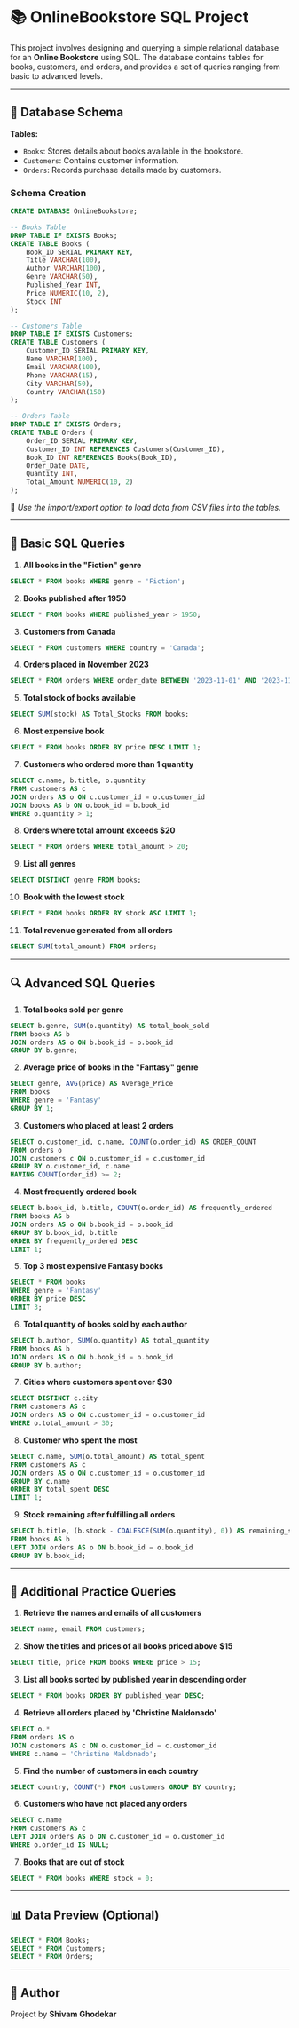 # 📚 OnlineBookstore SQL Project

This project involves designing and querying a simple relational database for an **Online Bookstore** using SQL. The database contains tables for books, customers, and orders, and provides a set of queries ranging from basic to advanced levels.

---

## 🏧 Database Schema

**Tables:**

* `Books`: Stores details about books available in the bookstore.
* `Customers`: Contains customer information.
* `Orders`: Records purchase details made by customers.

### Schema Creation

```sql
CREATE DATABASE OnlineBookstore;

-- Books Table
DROP TABLE IF EXISTS Books;
CREATE TABLE Books (
    Book_ID SERIAL PRIMARY KEY,
    Title VARCHAR(100),
    Author VARCHAR(100),
    Genre VARCHAR(50),
    Published_Year INT,
    Price NUMERIC(10, 2),
    Stock INT
);

-- Customers Table
DROP TABLE IF EXISTS Customers;
CREATE TABLE Customers (
    Customer_ID SERIAL PRIMARY KEY,
    Name VARCHAR(100),
    Email VARCHAR(100),
    Phone VARCHAR(15),
    City VARCHAR(50),
    Country VARCHAR(150)
);

-- Orders Table
DROP TABLE IF EXISTS Orders;
CREATE TABLE Orders (
    Order_ID SERIAL PRIMARY KEY,
    Customer_ID INT REFERENCES Customers(Customer_ID),
    Book_ID INT REFERENCES Books(Book_ID),
    Order_Date DATE,
    Quantity INT,
    Total_Amount NUMERIC(10, 2)
);
```

📌 *Use the import/export option to load data from CSV files into the tables.*

---

## 📘 Basic SQL Queries

1. **All books in the "Fiction" genre**

```sql
SELECT * FROM books WHERE genre = 'Fiction';
```

2. **Books published after 1950**

```sql
SELECT * FROM books WHERE published_year > 1950;
```

3. **Customers from Canada**

```sql
SELECT * FROM customers WHERE country = 'Canada';
```

4. **Orders placed in November 2023**

```sql
SELECT * FROM orders WHERE order_date BETWEEN '2023-11-01' AND '2023-11-30';
```

5. **Total stock of books available**

```sql
SELECT SUM(stock) AS Total_Stocks FROM books;
```

6. **Most expensive book**

```sql
SELECT * FROM books ORDER BY price DESC LIMIT 1;
```

7. **Customers who ordered more than 1 quantity**

```sql
SELECT c.name, b.title, o.quantity
FROM customers AS c
JOIN orders AS o ON c.customer_id = o.customer_id
JOIN books AS b ON o.book_id = b.book_id
WHERE o.quantity > 1;
```

8. **Orders where total amount exceeds \$20**

```sql
SELECT * FROM orders WHERE total_amount > 20;
```

9. **List all genres**

```sql
SELECT DISTINCT genre FROM books;
```

10. **Book with the lowest stock**

```sql
SELECT * FROM books ORDER BY stock ASC LIMIT 1;
```

11. **Total revenue generated from all orders**

```sql
SELECT SUM(total_amount) FROM orders;
```

---

## 🔍 Advanced SQL Queries

1. **Total books sold per genre**

```sql
SELECT b.genre, SUM(o.quantity) AS total_book_sold
FROM books AS b
JOIN orders AS o ON b.book_id = o.book_id
GROUP BY b.genre;
```

2. **Average price of books in the "Fantasy" genre**

```sql
SELECT genre, AVG(price) AS Average_Price
FROM books
WHERE genre = 'Fantasy'
GROUP BY 1;
```

3. **Customers who placed at least 2 orders**

```sql
SELECT o.customer_id, c.name, COUNT(o.order_id) AS ORDER_COUNT
FROM orders o
JOIN customers c ON o.customer_id = c.customer_id
GROUP BY o.customer_id, c.name
HAVING COUNT(order_id) >= 2;
```

4. **Most frequently ordered book**

```sql
SELECT b.book_id, b.title, COUNT(o.order_id) AS frequently_ordered
FROM books AS b
JOIN orders AS o ON b.book_id = o.book_id
GROUP BY b.book_id, b.title
ORDER BY frequently_ordered DESC
LIMIT 1;
```

5. **Top 3 most expensive Fantasy books**

```sql
SELECT * FROM books
WHERE genre = 'Fantasy'
ORDER BY price DESC
LIMIT 3;
```

6. **Total quantity of books sold by each author**

```sql
SELECT b.author, SUM(o.quantity) AS total_quantity
FROM books AS b
JOIN orders AS o ON b.book_id = o.book_id
GROUP BY b.author;
```

7. **Cities where customers spent over \$30**

```sql
SELECT DISTINCT c.city
FROM customers AS c
JOIN orders AS o ON c.customer_id = o.customer_id
WHERE o.total_amount > 30;
```

8. **Customer who spent the most**

```sql
SELECT c.name, SUM(o.total_amount) AS total_spent
FROM customers AS c
JOIN orders AS o ON c.customer_id = o.customer_id
GROUP BY c.name
ORDER BY total_spent DESC
LIMIT 1;
```

9. **Stock remaining after fulfilling all orders**

```sql
SELECT b.title, (b.stock - COALESCE(SUM(o.quantity), 0)) AS remaining_stock
FROM books AS b
LEFT JOIN orders AS o ON b.book_id = o.book_id
GROUP BY b.book_id;
```

---

## 🧩 Additional Practice Queries

1. **Retrieve the names and emails of all customers**

```sql
SELECT name, email FROM customers;
```

2. **Show the titles and prices of all books priced above \$15**

```sql
SELECT title, price FROM books WHERE price > 15;
```

3. **List all books sorted by published year in descending order**

```sql
SELECT * FROM books ORDER BY published_year DESC;
```

4. **Retrieve all orders placed by 'Christine Maldonado'**

```sql
SELECT o.*
FROM orders AS o
JOIN customers AS c ON o.customer_id = c.customer_id
WHERE c.name = 'Christine Maldonado';
```

5. **Find the number of customers in each country**

```sql
SELECT country, COUNT(*) FROM customers GROUP BY country;
```

6. **Customers who have not placed any orders**

```sql
SELECT c.name
FROM customers AS c
LEFT JOIN orders AS o ON c.customer_id = o.customer_id
WHERE o.order_id IS NULL;
```

7. **Books that are out of stock**

```sql
SELECT * FROM books WHERE stock = 0;
```

---

## 📊 Data Preview (Optional)

```sql
SELECT * FROM Books;
SELECT * FROM Customers;
SELECT * FROM Orders;
```

---

## 🌟 Author

Project by **Shivam Ghodekar**
